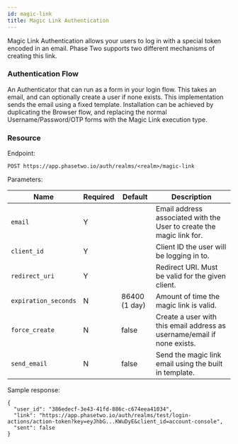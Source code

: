 ```yaml
---
id: magic-link
title: Magic Link Authentication
---
```


Magic Link Authentication allows your users to log in with a special token encoded in an email. Phase Two supports two different mechanisms of creating this link.

### Authentication Flow

An Authenticator that can run as a form in your login flow. This takes an email, and can optionally create a user if none exists. This implementation sends the email using a fixed template. Installation can be achieved by duplicating the Browser flow, and replacing the normal Username/Password/OTP forms with the Magic Link execution type.

### Resource

Endpoint:
```
POST https://app.phasetwo.io/auth/realms/<realm>/magic-link
```

Parameters:

| Name | Required | Default | Description |
| ----- | ----- | ----- | ----- |
| `email` | Y | | Email address associated with the User to create the magic link for. |
| `client_id` | Y | | Client ID the user will be logging in to. |
| `redirect_uri` | Y | | Redirect URI. Must be valid for the given client. |
| `expiration_seconds` | N | 86400 (1 day) | Amount of time the magic link is valid. |
| `force_create` | N | false | Create a user with this email address as username/email if none exists. |
| `send_email` | N | false | Send the magic link email using the built in template. |

Sample response:
```
{
  "user_id": "386edecf-3e43-41fd-886c-c674eea41034",
  "link": "https://app.phasetwo.io/auth/realms/test/login-actions/action-token?key=eyJhbG...KWuDyE&client_id=account-console",
  "sent": false
}
```
